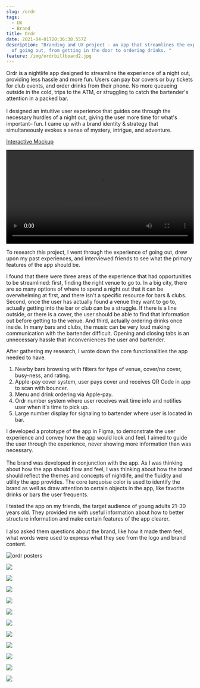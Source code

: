 ```yaml
---
slug: /ordr
tags:
  - UX
  - Brand
title: Ordr
date: 2021-04-01T20:36:38.557Z
description: "Branding and UX project - an app that streamlines the experience
  of going out, from getting in the door to ordering drinks. "
feature: /img/ordrbillboard2.jpg
---
```

Ordr is a nightlife app designed to streamline the experience of a night out, providing less hassle and more fun. Users can pay bar covers or buy tickets for club events, and order drinks from their phone. No more queueing outside in the cold, trips to the ATM, or struggling to catch the bartender's attention in a packed bar.\
\
I designed an intuitive user experience that guides one through the necessary hurdles of a night out, giving the user more time for what's important– fun. I came up with a brand identity & strategy that simultaneously evokes a sense of mystery, intrigue, and adventure.

[Interactive Mockup](https://www.figma.com/proto/PTWdKGQK7EugZPUI6LxX2TqU/Ordr?node-id=374%3A0&viewport=-2657%2C396%2C0.48360538482666016&scaling=scale-down)

<video width=100% loop controls autoplay>
 <source src="https://dl.dropboxusercontent.com/s/tl6iyyn7vf9z1ui/ordrFINAL%20%281%29.mp4" type="video/mp4"></source>
 <track></track>
 Your browser does not support the video tag.
</video>

To research this project, I went through the experience of going out, drew upon my past experiences, and interviewed friends to see what the primary features of the app should be.

I found that there were three areas of the experience that had opportunities to be streamlined: first, finding the right venue to go to. In a big city, there are so many options of where to spend a night out that it can be overwhelming at first, and there isn't a specific resource for bars & clubs. Second, once the user has actually found a venue they want to go to, actually getting into the bar or club can be a struggle. If there is a line outside, or there is a cover, the user should be able to find that information out before getting to the venue. And third, actually ordering drinks once inside. In many bars and clubs, the music can be very loud making communication with the bartender difficult. Opening and closing tabs is an unnecessary hassle that inconveniences the user and bartender.

After gathering my research, I wrote down the core functionalities the app needed to have.

1. Nearby bars browsing with filters for type of venue, cover/no cover, busy-ness, and rating.
2. Apple-pay cover system, user pays cover and receives QR Code in app to scan with bouncer.
3. Menu and drink ordering via Apple-pay.
4. Ordr number system where user receives wait time info and notifies user when it's time to pick up.
5. Large number display for signaling to bartender where user is located in bar.

I developed a prototype of the app in Figma, to demonstrate the user experience and convey how the app would look and feel. I aimed to guide the user through the experience, never showing more information than was necessary.\
‍\
The brand was developed in conjunction with the app. As I was thinking about how the app should flow and feel, I was thinking about how the brand should reflect the themes and concepts of nightlife, and the fluidity and utility the app provides. The core turquoise color is used to identify the brand as well as draw attention to certain objects in the app, like favorite drinks or bars the user frequents.

I tested the app on my friends, the target audience of young adults 21-30 years old. They provided me with useful information about how to better structure information and make certain features of the app clearer.\
\
I also asked them questions about the brand, like how it made them feel, what words were used to express what they see from the logo and brand content.

![ordr posters](/img/postermockup2.jpg)

![](/img/ordrwindowsticker.jpg)

![](/img/ordrbg1.png)

![](/img/ordrbg2.png)

![](/img/ordrbg3.png)

![](/img/ordrbg4.png)

![](/img/ordrbg5.png)

![](/img/ordrbg6.png)

![](/img/ordrbg7.png)

![](/img/ordrbg8.png)

![](/img/ordrbg9.png)

![](/img/ordrbg10.png)